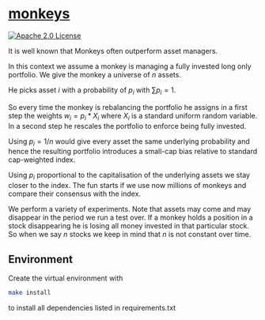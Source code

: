 # [monkeys](https://tschm.github.io/monkeys/book)

[![Apache 2.0 License](https://img.shields.io/badge/License-APACHEv2-brightgreen.svg)](https://github.com/tschm/monkeys/blob/main/LICENSE)

It is well known that Monkeys often outperform asset managers.

In this context we assume a monkey is managing a fully invested long only portfolio.
We give the monkey a universe of $n$ assets.

He picks asset $i$ with a probability of $p_i$
with $\sum p_i = 1$.

So every time the monkey is rebalancing the portfolio he assigns in
a first step the weights $w_i = p_i * X_i$ where $X_i$ is a standard uniform
random variable. In a second step he rescales the portfolio to enforce
being fully invested.

Using $p_i=1/n$ would give every asset the same underlying probability
and hence the resulting portfolio introduces a small-cap bias relative
to standard cap-weighted index.

Using $p_i$ proportional to the capitalisation of the underlying assets
we stay closer to the index. The fun starts if we use now millions of monkeys
and compare their consensus with the index.

We perform a variety of experiments. Note that assets may come and may disappear
in the period we run a test over. If a monkey holds a position in a stock
disappearing he is losing all money invested in that particular stock.
So when we say $n$ stocks we keep in mind that $n$ is not constant over time.

## Environment

Create the virtual environment with

```bash
make install
```

to install all dependencies listed in requirements.txt
